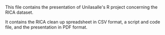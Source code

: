 This file contains the presentation of Unilasalle's R project concerning the RICA dataset. 

It contains the RICA clean up spreadsheet in CSV format, a script and code file, and the presentation in PDF format.
